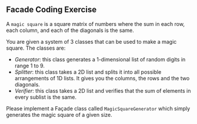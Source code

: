 ## Facade Coding Exercise
A `magic square` is a square matrix of numbers where the sum in each row, each column, and each of the diagonals is the same.

You are given a system of 3 classes that can be used to make a magic square. The classes are:

- *Generator*: this class generates a 1-dimensional list of random digits in range 1 to 9.
- *Splitter*: this class takes a 2D list and splits it into all possible arrangements of 1D lists. It gives you the columns, the rows and the two diagonals.
- *Verifier*: this class takes a 2D list and verifies that the sum of elements in every sublist is the same.

Please implement a Façade class called `MagicSquareGenerator`  which simply generates the magic square of a given size.